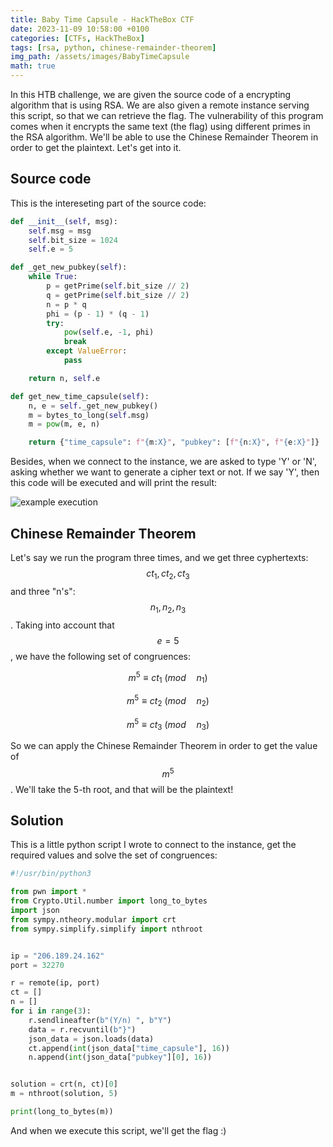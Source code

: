 ```yaml
---
title: Baby Time Capsule - HackTheBox CTF
date: 2023-11-09 10:58:00 +0100
categories: [CTFs, HackTheBox]
tags: [rsa, python, chinese-remainder-theorem]
img_path: /assets/images/BabyTimeCapsule
math: true
---
```



In this HTB challenge, we are given the source code of a encrypting algorithm that is using RSA. We are also given a remote instance serving this script, so that we can retrieve the flag. The vulnerability of this program comes when it encrypts the same text (the flag) using different primes in the RSA algorithm. We'll be able to use the Chinese Remainder Theorem in order to get the plaintext. Let's get into it.


## Source code
This is the intereseting part of the source code:

```python
def __init__(self, msg):
    self.msg = msg
    self.bit_size = 1024
    self.e = 5

def _get_new_pubkey(self):
    while True:
        p = getPrime(self.bit_size // 2)
        q = getPrime(self.bit_size // 2)
        n = p * q
        phi = (p - 1) * (q - 1)
        try:
            pow(self.e, -1, phi)
            break
        except ValueError:
            pass

    return n, self.e

def get_new_time_capsule(self):
    n, e = self._get_new_pubkey()
    m = bytes_to_long(self.msg)
    m = pow(m, e, n)

    return {"time_capsule": f"{m:X}", "pubkey": [f"{n:X}", f"{e:X}"]}
```

Besides, when we connect to the instance, we are asked to type 'Y' or 'N', asking whether we want to generate a cipher text or not. If we say 'Y', then this code will be executed and will print the result:

![example execution](example.png)

## Chinese Remainder Theorem

Let's say we run the program three times, and we get three cyphertexts: $$ct_1, ct_2, ct_3$$ and three "n's": $$n_1, n_2, n_3$$. Taking into account that $$e=5$$, we have the following set of congruences:

$$
m^5 \equiv ct_1 ~ (mod \quad n_1)
$$

$$
m^5 \equiv ct_2 ~ (mod \quad n_2)
$$

$$
m^5 \equiv ct_3 ~ (mod \quad n_3)
$$

So we can apply the Chinese Remainder Theorem in order to get the value of $$m^5$$. We'll take the 5-th root, and that will be the plaintext!

## Solution

This is a little python script I wrote to connect to the instance, get the required values and solve the set of congruences:

```python
#!/usr/bin/python3

from pwn import *
from Crypto.Util.number import long_to_bytes
import json
from sympy.ntheory.modular import crt
from sympy.simplify.simplify import nthroot


ip = "206.189.24.162"
port = 32270

r = remote(ip, port)
ct = []
n = []
for i in range(3):
    r.sendlineafter(b"(Y/n) ", b"Y")
    data = r.recvuntil(b"}")
    json_data = json.loads(data)
    ct.append(int(json_data["time_capsule"], 16))
    n.append(int(json_data["pubkey"][0], 16))


solution = crt(n, ct)[0]
m = nthroot(solution, 5)

print(long_to_bytes(m))
```

And when we execute this script, we'll get the flag :)
